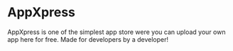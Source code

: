 # AppXpress
AppXpress is one of the simplest app store were you can upload your own app here for free. Made for developers by a developer!
